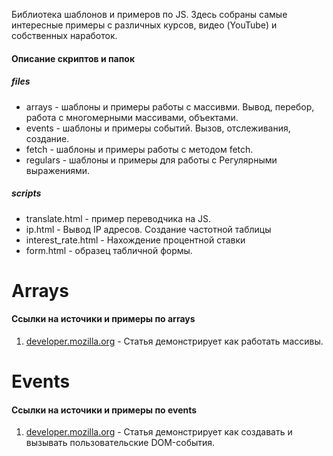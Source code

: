 Библиотека шаблонов и примеров по JS. Здесь собраны самые интересные примеры с различных курсов, видео (YouTube) и собственных наработок.


#### Описание скриптов и папок

##### files
- arrays - шаблоны и примеры работы с массивми. Вывод, перебор, работа с многомерными массивами, объектами.
- events - шаблоны и примеры событий. Вызов, отслеживания, создание.
- fetch - шаблоны и примеры работы с методом fetch.
- regulars - шаблоны и примеры для работы с Регулярными выражениями.


##### scripts
- translate.html - пример переводчика на JS.
- ip.html - Вывод IP адресов. Создание частотной таблицы
- interest_rate.html - Нахождение процентной ставки
- form.html - образец табличной формы.


# Arrays

#### Ссылки на источики и примеры по arrays

1. [developer.mozilla.org][2] - Статья демонстрирует как работать массивы.

# Events

#### Ссылки на источики и примеры по events

1. [developer.mozilla.org][1] - Статья демонстрирует как создавать и вызывать пользовательские DOM-события.







[1]:https://developer.mozilla.org/ru/docs/Web/Guide/Events/%D0%A1%D0%BE%D0%B7%D0%B4%D0%B0%D0%BD%D0%B8%D0%B5_%D0%B8_%D0%B2%D1%8B%D0%B7%D0%BE%D0%B2_%D1%81%D0%BE%D0%B1%D1%8B%D1%82%D0%B8%D0%B9

[2]:https://developer.mozilla.org/ru/docs/Web/JavaScript/Reference/Global_Objects/Array
